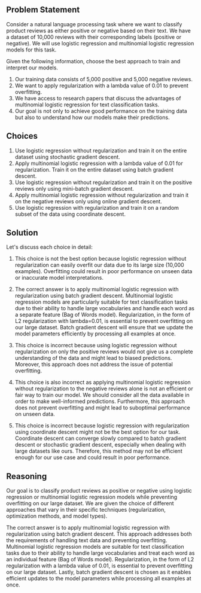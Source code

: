  ## Problem Statement

Consider a natural language processing task where we want to classify product reviews as either positive or negative based on their text. We have a dataset of 10,000 reviews with their corresponding labels (positive or negative). We will use logistic regression and multinomial logistic regression models for this task.

Given the following information, choose the best approach to train and interpret our models.

1. Our training data consists of 5,000 positive and 5,000 negative reviews.
2. We want to apply regularization with a lambda value of 0.01 to prevent overfitting.
3. We have access to research papers that discuss the advantages of multinomial logistic regression for text classification tasks.
4. Our goal is not only to achieve good performance on the training data but also to understand how our models make their predictions.

## Choices

1. Use logistic regression without regularization and train it on the entire dataset using stochastic gradient descent.
2. Apply multinomial logistic regression with a lambda value of 0.01 for regularization. Train it on the entire dataset using batch gradient descent.
3. Use logistic regression without regularization and train it on the positive reviews only using mini-batch gradient descent.
4. Apply multinomial logistic regression without regularization and train it on the negative reviews only using online gradient descent.
5. Use logistic regression with regularization and train it on a random subset of the data using coordinate descent.

## Solution

Let's discuss each choice in detail:

1. This choice is not the best option because logistic regression without regularization can easily overfit our data due to its large size (10,000 examples). Overfitting could result in poor performance on unseen data or inaccurate model interpretations.

2. The correct answer is to apply multinomial logistic regression with regularization using batch gradient descent. Multinomial logistic regression models are particularly suitable for text classification tasks due to their ability to handle large vocabularies and handle each word as a separate feature (Bag of Words model). Regularization, in the form of L2 regularization with lambda=0.01, is essential to prevent overfitting on our large dataset. Batch gradient descent will ensure that we update the model parameters efficiently by processing all examples at once.

3. This choice is incorrect because using logistic regression without regularization on only the positive reviews would not give us a complete understanding of the data and might lead to biased predictions. Moreover, this approach does not address the issue of potential overfitting.

4. This choice is also incorrect as applying multinomial logistic regression without regularization to the negative reviews alone is not an efficient or fair way to train our model. We should consider all the data available in order to make well-informed predictions. Furthermore, this approach does not prevent overfitting and might lead to suboptimal performance on unseen data.

5. This choice is incorrect because logistic regression with regularization using coordinate descent might not be the best option for our task. Coordinate descent can converge slowly compared to batch gradient descent or stochastic gradient descent, especially when dealing with large datasets like ours. Therefore, this method may not be efficient enough for our use case and could result in poor performance.

## Reasoning

Our goal is to classify product reviews as positive or negative using logistic regression or multinomial logistic regression models while preventing overfitting on our large dataset. We are given the choice of different approaches that vary in their specific techniques (regularization, optimization methods, and model types).

The correct answer is to apply multinomial logistic regression with regularization using batch gradient descent. This approach addresses both the requirements of handling text data and preventing overfitting. Multinomial logistic regression models are suitable for text classification tasks due to their ability to handle large vocabularies and treat each word as an individual feature (Bag of Words model). Regularization, in the form of L2 regularization with a lambda value of 0.01, is essential to prevent overfitting on our large dataset. Lastly, batch gradient descent is chosen as it enables efficient updates to the model parameters while processing all examples at once.